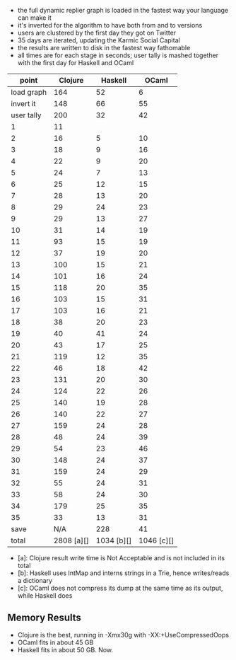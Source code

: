 * the full dynamic replier graph is loaded in the fastest way your language can make it
* it's inverted for the algorithm to have both from and to versions
* users are clustered by the first day they got on Twitter
* 35 days are iterated, updating the Karmic Social Capital
* the results are written to disk in the fastest way fathomable
* all times are for each stage in seconds; user tally is mashed together with the first day for Haskell and OCaml


point      | Clojure | Haskell | OCaml |
-----------|---------|---------|-------|
load graph | 164 |  52 |   6
invert it  | 148 |  66 |  55
user tally | 200 |  32 |  42
 1  |  11  |     |	
 2  |  16  |  5  |	10
 3  |  18  |  9  |	16
 4  |  22  |  9  |	20
 5  |  24  |  7  |	13
 6  |  25  | 12  |	15
 7  |  28  | 13  |	20
 8  |  29  | 24  |	23
 9  |  29  | 13  |	27
10  |  31  | 14  |	19
11  |  93  | 15  |	19
12  |  37  | 19  |	20
13  | 100  | 15  |	21
14  | 101  | 16  |	24
15  | 118  | 20  |	35
16  | 103  | 15  |	31
17  | 103  | 16  |	21
18  |  38  | 20  |	23
19  |  40  | 41  |	24
20  |  43  | 17  |	25
21  | 119  | 12  |	35
22  |  46  | 18  |	42
23  | 131  | 20  |	30
24  | 124  | 22  |	26
25  | 140  | 19  |	28
26  | 140  | 22  |	27
27  | 159  | 24  |	28
28  |  48  | 24  |	39
29  |  54  | 23  |	46
30  | 148  | 24  |	37
31  | 159  | 24  |	29
32  |  55  | 24  |	31
33  |  58  | 24  |	30
34  | 179  | 25  |	35
35  |  33  | 13  |	31
save | N/A | 228 |	41
total | 2808 [a][] | 1034 [b][] | 1046 [c][]

* [a]: Clojure result write time is Not Acceptable and is not included in its total
* [b]: Haskell uses IntMap and interns strings in a Trie, hence writes/reads a dictionary
* [c]: OCaml does not compress its dump at  the same time as its output, while Haskell does


Memory Results
--------------

* Clojure is the best, running in -Xmx30g with -XX:+UseCompressedOops
* OCaml fits in about 45 GB
* Haskell fits in about 50 GB.  Now.